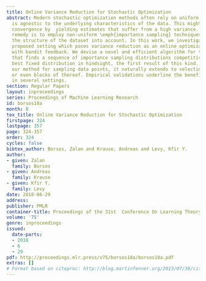 ```yaml
---
title: Online Variance Reduction for Stochastic Optimization
abstract: Modern stochastic optimization methods often rely on uniform sampling which
  is agnostic to the underlying characteristics of the data. This might degrade the
  convergence by  yielding estimates that suffer from a high variance. A possible
  remedy is to employ non-uniform \emph{importance sampling} techniques, which take
  the structure of the dataset into account. In this work, we investigate a recently
  proposed setting which poses variance reduction as an online optimization problem
  with bandit feedback. We devise a novel and efficient algorithm for this setting
  that finds a sequence of importance sampling distributions competitive with the
  best fixed distribution in hindsight, the first result of this kind. While we present
  our method for sampling data points, it naturally extends to selecting coordinates
  or even blocks of thereof. Empirical validations underline the benefits of our method
  in several settings.
section: Regular Papers
layout: inproceedings
series: Proceedings of Machine Learning Research
id: borsos18a
month: 0
tex_title: Online Variance Reduction for Stochastic Optimization
firstpage: 324
lastpage: 357
page: 324-357
order: 324
cycles: false
bibtex_author: Borsos, Zalan and Krause, Andreas and Levy, Kfir Y.
author:
- given: Zalan
  family: Borsos
- given: Andreas
  family: Krause
- given: Kfir Y.
  family: Levy
date: 2018-06-29
address: 
publisher: PMLR
container-title: Proceedings of the 31st  Conference On Learning Theory
volume: '75'
genre: inproceedings
issued:
  date-parts:
  - 2018
  - 6
  - 29
pdf: http://proceedings.mlr.press/v75/borsos18a/borsos18a.pdf
extras: []
# Format based on citeproc: http://blog.martinfenner.org/2013/07/30/citeproc-yaml-for-bibliographies/
---
```

